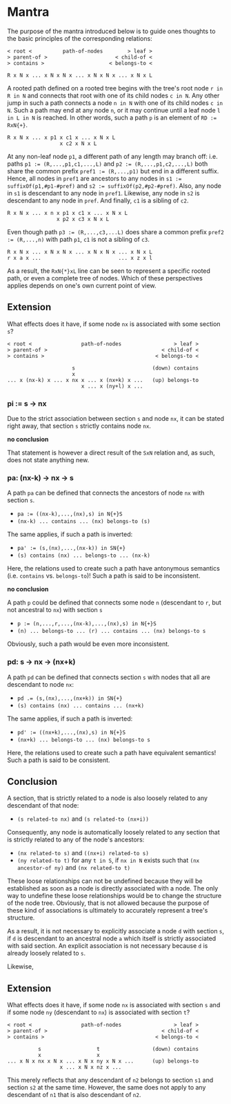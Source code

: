 
<!-- ======================================================================= -->
# Mantra

The purpose of the mantra introduced below is to guide ones thoughts to the
basic principles of the corresponding relations:

```
< root <          path-of-nodes        > leaf >
> parent-of >                      < child-of <
> contains >                     < belongs-to <

R x N x ... x N x N x ... x N x N x ... x N x L
```

A rooted path defined on a rooted tree begins with the tree's root node
`r in R in N` and connects that root with one of its child nodes `c in N`. Any
other jump in such a path connects a node `n in N` with one of its child nodes
`c in N`. Such a path may end at any node `n`, or it may continue until a leaf
node `l in L in N` is reached. In other words, such a path `p` is an element of
`RD := RxN{+}`.

```
R x N x ... x p1 x c1 x ... x N x L
                 x c2 x N x L
```

At any non-leaf node `p1`, a different path of any length may branch off: i.e.
paths `p1 := (R,...,p1,c1,...,L)` and `p2 := (R,...,p1,c2,...,L)` both share
the common prefix `pref1 := (R,...,p1)` but end in a different suffix. Hence,
all nodes in `pref1` are ancestors to any nodes in `s1 := suffixOf(p1,#p1-#pref)`
and `s2 := suffixOf(p2,#p2-#pref)`. Also, any node in `s1` is descendant to any
node in `pref1`. Likewise, any node in `s2` is descendant to any node in `pref`.
And finally, `c1` is a sibling of `c2`.

```
R x N x ... x n x p1 x c1 x ... x N x L
                x p2 x c3 x N x L
```

Even though path `p3 := (R,...,c3,...L)` does share a common prefix
`pref2 := (R,...,n)` with path `p1`, `c1` is not a sibling of `c3`.

```
R x N x ... x N x N x ... x N x N x ... x N x L
r x a x ...                         ... x z x l
```

As a result, the `RxN{*}xL` line can be seen to represent a specific rooted
path, or even a complete tree of nodes. Which of these perspectives applies
depends on one's own current point of view.

<!-- ======================================================================= -->
## Extension

What effects does it have,
if some node `nx` is associated with some section `s`?

```
< root <                path-of-nodes                 > leaf >
> parent-of >                                     < child-of <
> contains >                                    < belongs-to <

                     s                         (down) contains
                     x
... x (nx-k) x ... x nx x ... x (nx+k) x ...   (up) belongs-to
                        x ... x (ny+l) x ...
```

### pi := s -> nx

Due to the strict association between section `s` and node `nx`, it can be
stated right away, that section `s` strictly contains node `nx`.

**no conclusion**

That statement is however a direct result of the `SxN` relation and, as such,
does not state anything new.

### pa: (nx-k) -> nx -> s

A path `pa` can be defined that connects
the ancestors of node `nx` with section `s`.

*  `pa := ((nx-k),...,(nx),s) in N{+}S`
* `(nx-k) ... contains ... (nx) belongs-to (s)`

The same applies, if such a path is inverted:

* `pa' := (s,(nx),...,(nx-k)) in SN{+}`
* `(s) contains (nx) ... belongs-to ... (nx-k)`

Here, the relations used to create such a path have antonymous semantics
(i.e. `contains` vs. `belongs-to`)! Such a path is said to be inconsistent.

**no conclusion**

A path `p` could be defined that connects
some node `n` (descendant to `r`, but not ancestral to `nx`) with section `s`

* `p := (n,...,r,...,(nx-k),...,(nx),s) in N{+}S`
* `(n) ... belongs-to ... (r) ... contains ... (nx) belongs-to s`

Obviously, such a path would be even more inconsistent.

### pd: s -> nx -> (nx+k)

A path `pd` can be defined that connects
section `s` with nodes that all are descendant to node `nx`:

* `pd .= (s,(nx),...,(nx+k)) in SN{+}`
* `(s) contains (nx) ... contains ... (nx+k)`

The same applies, if such a path is inverted:

* `pd' := ((nx+k),...,(nx),s) in N{+}S`
* `(nx+k) ... belongs-to ... (nx) belongs-to s`

Here, the relations used to create such a path have equivalent semantics!
Such a path is said to be consistent.

<!-- ======================================================================= -->
## Conclusion

A section, that is strictly related to a node is
also loosely related to any descendant of that node:

* `(s related-to nx)` and `(s related-to (nx+i))`

Consequently, any node is automatically loosely related to any section
that is strictly related to any of the node's ancestors:

* `(nx related-to s)` and `((nx+i) related-to s)`
* `(ny related-to t)` for any `t in S`, if `nx in N` exists
  such that `(nx ancestor-of ny)` and `(nx related-to t)`

These loose relationships can not be undefined because they will be established
as soon as a node is directly associated with a node. The only way to undefine
these loose relationships would be to change the structure of the node tree.
Obviously, that is not allowed because the purpose of these kind of associations
is ultimately to accurately represent a tree's structure.

As a result, it is not necessary to explicitly associate a node `d` with section
`s`, if `d` is descendant to an ancestral node `a` which itself is strictly
associated with said section. An explicit association is not necessary because
`d` is already loosely related to `s`.

Likewise, 

<!-- ======================================================================= -->
## Extension

What effects does it have,
if some node `nx` is associated with section `s` and
if some node `ny` (descendant to `nx`) is associated with section `t`?

```
< root <                path-of-nodes                 > leaf >
> parent-of >                                     < child-of <
> contains >                                    < belongs-to <

          s                  t                 (down) contains
          x                  x
... x N x nx x N x ... x N x ny x N x ...      (up) belongs-to
                 x ... x N x nz x ...
```

This merely reflects that any descendant of `n2` belongs to section `s1` and
section `s2` at the same time. However, the same does not apply to any
descendant of `n1` that is also descendant of `n2`.
